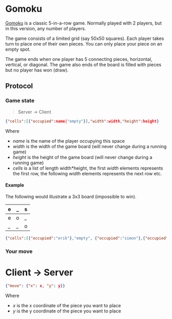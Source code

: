 # Gomoku

[Gomoku](https://en.wikipedia.org/wiki/Gomoku) is a classic 5-in-a-row game. Normally played with 2 players, but in this version, any number of players.

The game consists of a limited grid (say 50x50 squares). Each player takes turn to place one of their own pieces. You can only place your piece on an empty spot.

The game ends when one player has 5 connecting pieces, horizontal, vertical, or diagonal. The game also ends of the board is filled with pieces but no player has won (draw).


## Protocol

### Game state

> Server -> Client

```json
{"cells":[{"occupied":name|"empty"}],"width":width,"height":height}
```

Where
 * *name* is the name of the player occupying this space
 * *width* is the width of the game board (will never change during a running game)
 * *height* is the height of the game board (will never change during a running game)
 * *cells* is a list of length width*height, the first *width* elements represents the first row, the following *width* elements represents the next row etc.


#### Example

The following would illustrate a 3x3 board (impossible to win).

e|_|s
---|---|---
e|o|_
_|_|o

```json
{"cells":[{"occupied":"erik"},"empty", {"occupied":"simon"},{"occupied":"erik"},{"occupied":"octopus"},"empty","empty","empty",{"occupied": "octopus"}],"width":3,"height":3}
```


### Your move

# Client -> Server

```json
{"move": {"x": x, "y": y}}
```

Where
 * *x* is the x coordinate of the piece you want to place
 * *y* is the y coordinate of the piece you want to place
